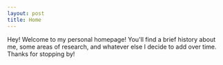 ```yaml
---
layout: post
title: Home
---
```

<p class="message">
  Hey! Welcome to my personal homepage! You'll find a brief history about me, some areas of research, and whatever else I decide to add over time. Thanks for stopping by!
</p>

